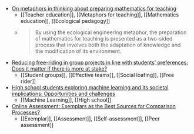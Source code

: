 - [On metaphors in thinking about preparing mathematics for teaching](https://link.springer.com/article/10.1007/s10649-022-10154-4)
	- [[Teacher education]], [[Metaphors for teaching]], [[Mathematics education]], [[Ecological pedagogy]]
	- >By using the ecological engineering metaphor, the preparation of mathematics for teaching is presented as a two-sided process that involves both the adaptation of knowledge and the modification of its environment.
- [Reducing free-riding in group projects in line with students’ preferences: Does it matter if there is more at stake?](https://journals.sagepub.com/doi/full/10.1177/14697874221118864)
	- [[Student groups]], [[Effective teams]], [[Social loafing]], [[Free rider]]
- [High school students exploring machine learning and its societal implications: Opportunities and challenges](https://www.sciencedirect.com/science/article/pii/S2212868922000575?dgcid=raven_sd_aip_email&utm_source=pocket_mylist)
	- [[Machine Learning]], [[High school]]
- [Online Assessment: Exemplars as the Best Sources for Comparison Processes?](https://link.springer.com/chapter/10.1007/978-3-031-04286-7_20)
	- [[Exemplar]], [[Assessment]], [[Self-assessment]], [[Peer assessment]]